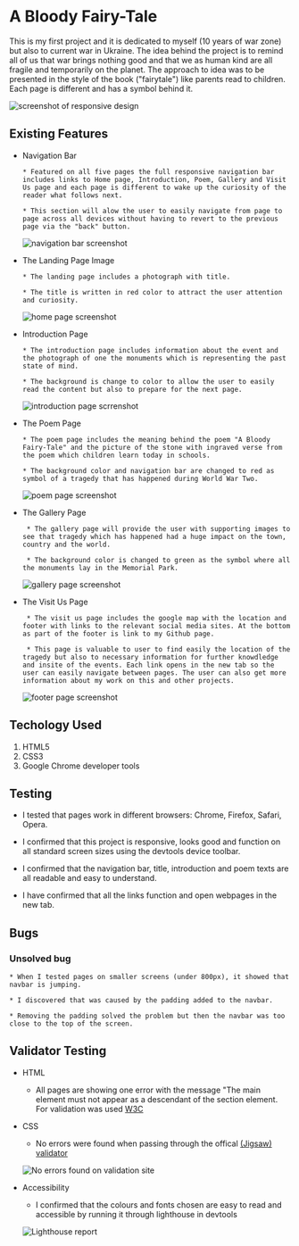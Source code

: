 # A Bloody Fairy-Tale 

This is my first project and it is dedicated to myself (10 years of war zone) but also to current war in Ukraine. The idea behind the project is to remind all of us that war brings nothing good and that we as human kind are all fragile and temporarily on the planet. The approach to idea was to be presented in the style of the book ("fairytale") like parents read to children. Each page is different and has a symbol behind it. 

![screenshot of responsive design](assets/documents.html/responsive-design.jpg)

## Existing Features

* Navigation Bar
      
      * Featured on all five pages the full responsive navigation bar includes links to Home page, Introduction, Poem, Gallery and Visit Us page and each page is different to wake up the curiosity of the reader what follows next.
  
      * This section will alow the user to easily navigate from page to page across all devices without having to revert to the previous page via the "back" button.
   
  ![navigation bar screenshot](assets/documents.html/navigation-bar.png)

* The Landing Page Image 

      * The landing page includes a photograph with title.
   
      * The title is written in red color to attract the user attention and curiosity.
  
  ![home page screenshot](assets/documents.html/title.png)

* Introduction Page
      
      * The introduction page includes information about the event and the photograph of one the monuments which is representing the past state of mind.
  
      * The background is change to color to allow the user to easily read the content but also to prepare for the next page.

  ![introduction page scrrenshot](assets/documents.html/introd.png)
  
* The Poem Page 

      * The poem page includes the meaning behind the poem "A Bloody Fairy-Tale" and the picture of the stone with ingraved verse from the poem which children learn today in schools.
  
      * The background color and navigation bar are changed to red as symbol of a tragedy that has happened during World War Two.

   ![poem page screenshot](assets/documents.html/poem.png)

* The Gallery Page 

       * The gallery page will provide the user with supporting images to see that tragedy which has happened had a huge impact on the town, country and the world.
  
       * The background color is changed to green as the symbol where all the monuments lay in the Memorial Park.

   ![gallery page screenshot](assets/documents.html/gallery.png)
   
* The Visit Us Page

       * The visit us page includes the google map with the location and footer with links to the relevant social media sites. At the bottom as part of the footer is link to my Github page.
  
       * This page is valuable to user to find easily the location of the tragedy but also to necessary information for further knowdledge and insite of the events. Each link opens in the new tab so the user can easily navigate between pages. The user can also get more information about my work on this and other projects.

   ![footer page screenshot](assets/documents.html/footer.png)

## Techology Used 

1. HTML5
2. CSS3
3. Google Chrome developer tools

## Testing

   * I tested that pages work in different browsers: Chrome, Firefox, Safari, Opera.

   * I confirmed that this project is responsive, looks good and function on all standard screen sizes using the devtools device toolbar.

   * I confirmed that the navigation bar, title, introduction and poem texts are all readable and easy to understand.

   * I have confirmed that all the links function and open webpages in the new tab.

## Bugs

### Unsolved bug

    * When I tested pages on smaller screens (under 800px), it showed that navbar is jumping. 

    * I discovered that was caused by the padding added to the navbar.

    * Removing the padding solved the problem but then the navbar was too close to the top of the screen.

## Validator Testing

* HTML

   * All pages are showing one error with the message "The main element must not appear as a descendant of the section element. For validation was used [W3C](https://validator.w3.org)

* CSS

   * No errors were found when passing through the offical [(Jigsaw) validator](https://jigsaw.w3.org/css-validator/)

   ![No errors found on validation site](assets/documents.html/w3c-css-validator-results.png)
   
* Accessibility 

   * I confirmed that the colours and fonts chosen are easy to read and accessible by running it through lighthouse in devtools

   ![Lighthouse report](assets/documents.html/lighthouse-report.png)